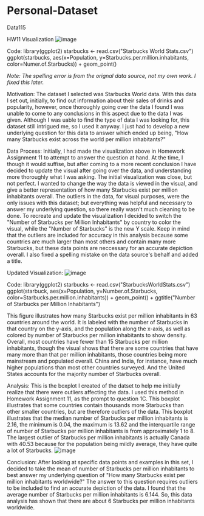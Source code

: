 # Personal-Dataset
Data115

HW11 Visualization
![image](https://user-images.githubusercontent.com/91580800/145515802-d91acffa-89aa-464f-a79f-561cb86030d1.png)

Code: 
library(ggplot2)
starbucks <- read.csv("Starbucks World Stats.csv")
ggplot(starbucks, aes(x=Population, y=Starbucks.per.million.inhabitants, color=Numer.of.Starbucks)) + geom_point()

*Note: The spelling error is from the orignal data source, not my own work. I fixed this later.*

Motivation:
The dataset I selected was Starbucks World data. With this data I set out, initially, to find out information about their sales of drinks and popularity, however, once thoroughly going over the data I found I was unable to come to any conclusions in this aspect due to the data I was given. Although I was uable to find the type of data I was looking for, this dataset still intrigued me, so I used it anyway. I just had to develop a new underlying question for this data to answer which ended up being, "How many Starbucks exist across the world per million inhabitants?" 

Data Process:
Initially, I had made the visualization above in Homework Assignment 11 to attempt to answer the question at hand. At the time, I though it would suffise, but after coming to a more recent conclusion I have decided to update the visual after going over the data, and understanding more thoroughly what I was asking. The initial visualization was close, but not perfect. I wanted to change the way the data is viewed in the visual, and give a better representation of how many Starbucks exist per million inhabitants overall. The outliers in the data, for visual purposes, were the only issues with this dataset; but everything was helpful and necessary to answer my underlying question, so there really wasn't much cleaning to be done. To recreate and update the visualization I decided to switch the "Number of Starbucks per Million Inhabitants" by country to color the visual, while the "Number of Starbucks" is the new Y scale. Keep in mind that the outliers are included for accuracy in this analysis because some countries are much larger than most others and contain many more Starbucks, but these data points are neccessary for an accurate depiction overall. I also fixed a spelling mistake on the data source's behalf and added a title.

Updated Visualization:
![image](https://user-images.githubusercontent.com/91580800/145515682-1cd60803-2091-49a4-8964-413f9ee27043.png)

Code: 
library(ggplot2)
starbucks <- read.csv("StarbucksWorldStats.csv")
ggplot(starbuck, aes(x=Population, y=Number.of.Starbucks, color=Starbucks.per.million.inhabitants)) + geom_point() + ggtitle("Number of Starbucks per Million Inhabitants")

This figure illustrates how many Starbucks exist per million inhabitants in 63 countries around the world. It is labeled with the number of Starbucks in that country on the y-axis, and the population along the x-axis, as well as colored by number of Starbucks per million inhabitants to show density. Overall, most countries have fewer than 15 Starbucks per million inhabitants, though the visual shows that there are some countries that have many more than that per million inhabitants, those countries being more mainstream and populated overall. China and India, for instance, have much higher populations than most other countries surveyed. And the United States accounts for the majority number of Starbucks overall.

Analysis:
This is the boxplot I created of the datset to help me initially realize that there were outliers affecting the data. I used this method in Homework Assignment 11, as the prompt to question 1C. This boxplot illustrates that some countries contain thousands more Starbucks than other smaller countries, but are therefore outliers of the data. This boxplot illustrates that the median number of Starbucks per million inhabitants is 2.16, the minimum is 0.04, the maximum is 13.62 and the interquartile range of number of Starbucks per million inhabitants is from approximately 1 to 8.  The largest outlier of Starbucks per million inhabitants is actually Canada with 40.53 because for the population being mildly average, they have quite a lot of Starbucks.
![image](https://user-images.githubusercontent.com/91580800/145489115-30a47783-ee8b-4999-a2e2-d8814741a728.png)

Conclusion:
After looking at specific data points and examples in this set, I decided to take the mean of number of Starbucks per million inhabitants to best answer my underlying question of "How many Starbucks exist per million inhabitants worldwide?" The answer to this question requires outliers to be included to find an accurate depiction of the data. I found that the average number of Starbucks per million inhabitants is 6.144. So, this data analysis has shown that there are about 6 Starbucks per million inhabitants worldwide.
